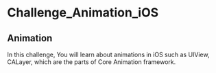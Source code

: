 # Challenge_Animation_iOS

## Animation

In this challenge, You will learn about animations in iOS such as UIView, CALayer, which are the parts of Core Animation framework.